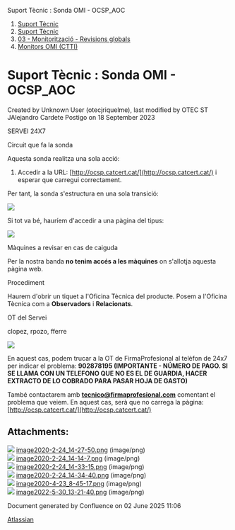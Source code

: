 Suport Tècnic : Sonda OMI - OCSP\_AOC  

1.  [Suport Tècnic](index.md)
2.  [Suport Tècnic](13893782.md)
3.  [03 - Monitorització - Revisions globals](26313327.md)
4.  [Monitors OMI (CTTI)](26313608.md)

Suport Tècnic : Sonda OMI - OCSP\_AOC
=====================================

Created by Unknown User (otecjriquelme), last modified by OTEC ST JAlejandro Cardete Postigo on 18 September 2023

SERVEI 24X7

Circuit que fa la sonda

Aquesta sonda realitza una sola acció:

1.  Accedir a la URL: [http://ocsp.catcert.cat/](http://ocsp.catcert.cat/) i esperar que carregui correctament.

Per tant, la sonda s'estructura en una sola transició:

![](attachments/34505321/34505327.png)

Si tot va bé, hauríem d'accedir a una pàgina del tipus:

![](attachments/34505321/64981610.png)

Màquines a revisar en cas de caiguda

Per la nostra banda **no tenim accés a les màquines** on s'allotja aquesta pàgina web.

Procediment

Haurem d'obrir un tiquet a l'Oficina Tècnica del producte. Posem a l'Oficina Tècnica com a **Observadors** i **Relacionats**.

OT del Servei

clopez, rpozo, fferre

![](attachments/34505321/36340989.png)

En aquest cas, podem trucar a la OT de FirmaProfesional al telèfon de 24x7 per indicar el problema: ******902878195 (IMPORTANTE - NÚMERO DE PAGO. SI SE LLAMA CON UN TELEFONO QUE NO ES EL DE GUARDIA, HACER EXTRACTO DE LO COBRADO PARA PASAR HOJA DE GASTO)******

També contactarem amb **[tecnico@firmaprofesional.com](mailto:tecnico@firmaprofesional.com)** comentant el problema que veiem. En aquest cas, serà que no carrega la pàgina: [http://ocsp.catcert.cat/](http://ocsp.catcert.cat/)

Attachments:
------------

![](images/icons/bullet_blue.gif) [image2020-2-24\_14-27-50.png](attachments/34505321/34505322.png) (image/png)  
![](images/icons/bullet_blue.gif) [image2020-2-24\_14-14-7.png](attachments/34505321/34505323.png) (image/png)  
![](images/icons/bullet_blue.gif) [image2020-2-24\_14-33-15.png](attachments/34505321/34505327.png) (image/png)  
![](images/icons/bullet_blue.gif) [image2020-2-24\_14-34-40.png](attachments/34505321/34505329.png) (image/png)  
![](images/icons/bullet_blue.gif) [image2020-4-23\_8-45-17.png](attachments/34505321/36340989.png) (image/png)  
![](images/icons/bullet_blue.gif) [image2022-5-30\_13-21-40.png](attachments/34505321/64981610.png) (image/png)  

Document generated by Confluence on 02 June 2025 11:06

[Atlassian](http://www.atlassian.com/)